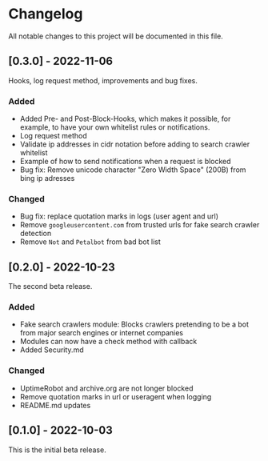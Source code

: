 # Changelog
All notable changes to this project will be documented in this file.

## [0.3.0] - 2022-11-06

Hooks, log request method, improvements and bug fixes.

### Added

- Added Pre- and Post-Block-Hooks, which makes it possible, for example, to have your own whitelist rules or notifications.
- Log request method
- Validate ip addresses in cidr notation before adding to search crawler whitelist
- Example of how to send notifications when a request is blocked
- Bug fix: Remove unicode character "Zero Width Space" (200B) from bing ip adresses

### Changed

- Bug fix: replace quotation marks in logs (user agent and url)
- Remove `googleusercontent.com` from trusted urls for fake search crawler detection
- Remove `Not` and `Petalbot` from bad bot list

## [0.2.0] - 2022-10-23

The second beta release.

### Added

- Fake search crawlers module: Blocks crawlers pretending to be a bot from major search engines or internet companies
- Modules can now have a check method with callback
- Added Security.md

### Changed

- UptimeRobot and archive.org are not longer blocked
- Remove quotation marks in url or useragent when logging
- README.md updates

## [0.1.0] - 2022-10-03

This is the initial beta release.